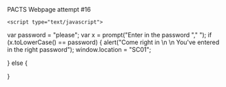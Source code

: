 
<html>
  <head>
    <meta charset="utf-8">
    <title> P.A.C.T.S. </title>
  </head>
  
 
  
  <body>
    PACTS Webpage attempt #16
    
    <script type="text/javascript">
var password = "please";
var x = prompt("Enter in the password "," ");
if (x.toLowerCase() == password) {
 alert("Come right in \n \n You've entered in the right password");
 window.location = "SC01";

}
else {

}
</script>

    
  </body>
  </html>
  
  
    

